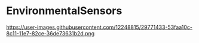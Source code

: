 # EnvironmentalSensors
https://user-images.githubusercontent.com/12248815/29771433-53faa10c-8c11-11e7-82ce-36de73631b2d.png
